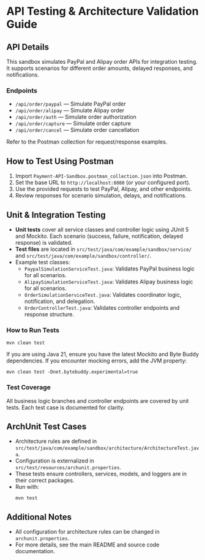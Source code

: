# API Testing & Architecture Validation Guide

## API Details

This sandbox simulates PayPal and Alipay order APIs for integration testing. It supports scenarios for different order amounts, delayed responses, and notifications.

### Endpoints

- `/api/order/paypal` — Simulate PayPal order
- `/api/order/alipay` — Simulate Alipay order
- `/api/order/auth` — Simulate order authorization
- `/api/order/capture` — Simulate order capture
- `/api/order/cancel` — Simulate order cancellation

Refer to the Postman collection for request/response examples.

## How to Test Using Postman

1. Import `Payment-API-Sandbox.postman_collection.json` into Postman.
2. Set the base URL to `http://localhost:8080` (or your configured port).
3. Use the provided requests to test PayPal, Alipay, and other endpoints.
4. Review responses for scenario simulation, delays, and notifications.

## Unit & Integration Testing

- **Unit tests** cover all service classes and controller logic using JUnit 5 and Mockito. Each scenario (success, failure, notification, delayed response) is validated.
- **Test files** are located in `src/test/java/com/example/sandbox/service/` and `src/test/java/com/example/sandbox/controller/`.
- Example test classes:
  - `PaypalSimulationServiceTest.java`: Validates PayPal business logic for all scenarios.
  - `AlipaySimulationServiceTest.java`: Validates Alipay business logic for all scenarios.
  - `OrderSimulationServiceTest.java`: Validates coordinator logic, notification, and delegation.
  - `OrderControllerTest.java`: Validates controller endpoints and response structure.

### How to Run Tests

  ```shell
  mvn clean test
  ```

If you are using Java 21, ensure you have the latest Mockito and Byte Buddy dependencies. If you encounter mocking errors, add the JVM property:

  ```shell
  mvn clean test -Dnet.bytebuddy.experimental=true
  ```

### Test Coverage

All business logic branches and controller endpoints are covered by unit tests. Each test case is documented for clarity.

## ArchUnit Test Cases

- Architecture rules are defined in `src/test/java/com/example/sandbox/architecture/ArchitectureTest.java`.
- Configuration is externalized in `src/test/resources/archunit.properties`.
- These tests ensure controllers, services, models, and loggers are in their correct packages.
- Run with:
  ```shell
  mvn test
  ```

## Additional Notes

- All configuration for architecture rules can be changed in `archunit.properties`.
- For more details, see the main README and source code documentation.
